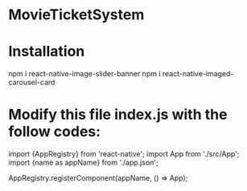 # MovieTicketSystem

# Installation

npm i react-native-image-slider-banner
npm i react-native-imaged-carousel-card


# Modify this file index.js with the follow codes:

import {AppRegistry} from 'react-native';
import App from './src/App';
import {name as appName} from './app.json';

AppRegistry.registerComponent(appName, () => App);
